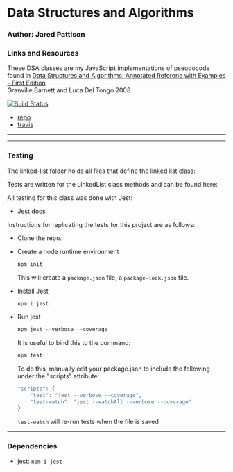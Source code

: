 Data Structures and Algorithms
=================================================


### Author: Jared Pattison

### Links and Resources

These DSA classes are my JavaScript implementations of pseudocode found in [Data Structures and Algorithms: Annotated Referene with Examples - First Edition](http://www.freetechbooks.com/dotnetslackers-p1936.html)  
Granville Barnett and Luca Del Tongo 2008

[![Build Status](https://travis-ci.com/jaredpattison/dsa.svg?branch=master)](https://travis-ci.com/jaredpattison/dsa)

* [repo](https://github.com/jaredpattison/dsa)
* [travis](https://travis-ci.com/jaredpattison/dsa)


--- 

---


### Testing

The linked-list folder holds all files that define the linked list class:

Tests are written for the LinkedList class methods and can be found here:

All testing for this class was done with Jest: 
* [Jest docs](https://jestjs.io/docs/en/getting-started)

Instructions for replicating the tests for this project are as follows:

* Clone the repo.
* Create a node runtime environment

    ```JavaScript
    npm init
    ```
    This will create a `package.json` file, a `package-lock.json` file.

* Install Jest

    ```JavaScript
    npm i jest
    ```
* Run jest
    ```JavaScript
    npm jest --verbose --coverage
    ```
    It is useful to bind this to the command:
    ```JavaScript
    npm test
    ```
    To do this, manually edit your package.json to include the following under the "scripts" attribute:
    ```Javascript
    "scripts": {
        "test": "jest --verbose --coverage",
        "test-watch": "jest --watchAll --verbose --coverage"
    }
    ```
    `test-watch` will re-run tests when the file is saved


---

### Dependencies

* jest: `npm i jest`

